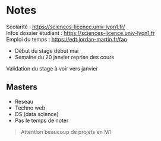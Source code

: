 # Notes

Scolarité : <https://sciences-licence.univ-lyon1.fr/>  
Infos dossier étudiant : <https://sciences-licence.univ-lyon1.fr>  
Emploi du temps : <https://edt.jordan-martin.fr/fao>

- Début du stage début mai
- Semaine du 20 janvier reprise des cours

Validation du stage à voir vers janvier

## Masters

- Reseau
- Techno web
- DS (data science)
- Pas le temps de noter

> Attention beaucoup de projets en M1
